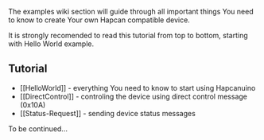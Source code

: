 The examples wiki section will guide through all important things You need to know to create Your own Hapcan compatible device.

It is strongly recomended to read this tutorial from top to bottom, starting with Hello World example.

## Tutorial
- [[HelloWorld]] - everything You need to know to start using Hapcanuino
- [[DirectControl]] - controling the device using direct control message (0x10A)
- [[Status-Request]] - sending device status messages

To be continued...